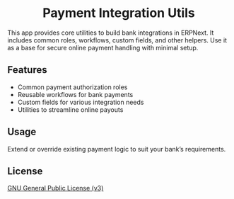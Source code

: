 <div align="center">

# Payment Integration Utils

</div>

This app provides core utilities to build bank integrations in ERPNext. It includes common roles, workflows, custom fields, and other helpers. Use it as a base for secure online payment handling with minimal setup.

## Features

- Common payment authorization roles
- Reusable workflows for bank payments
- Custom fields for various integration needs
- Utilities to streamline online payouts

## Usage

Extend or override existing payment logic to suit your bank’s requirements.

## License

[GNU General Public License (v3)](https://github.com/resilient-tech/payment-integration-utils/blob/version-15/license.txt)
